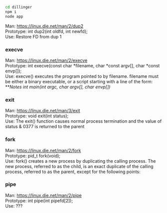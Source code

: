 ```sh
cd dillinger
npm i
node app
```
Man: https://linux.die.net/man/2/dup2  
Prototype: int dup2(int oldfd, int newfd);  
Use: Restore FD from dup 1  
  
### execve  
Man: https://linux.die.net/man/2/execve  
Prototype: int execve(const char *filename, char *const argv[], char *const envp[]);  
Use: execve() executes the program pointed to by filename. filename must be either a binary executable, or a script starting with a line of the form:
***Notes int main(int argc, char *argv[], char *envp[])***

### exit  
Man: https://linux.die.net/man/3/exit  
Prototype: void exit(int status);  
Use: The exit() function causes normal process termination and the value of status & 0377 is returned to the parent  
  
### fork  
Man: https://linux.die.net/man/2/fork  
Prototype: pid_t fork(void);  
Use: fork() creates a new process by duplicating the calling process. The new process, referred to as the child, is an exact duplicate of the calling process, referred to as the parent, except for the following points:  
  
### pipe  
Man: https://linux.die.net/man/2/pipe  
Prototype: int pipe(int pipefd[2]);  
Use: ???
